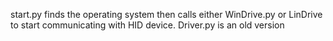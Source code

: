 start.py finds the operating system then calls either WinDrive.py or LinDrive to start communicating with HID device.
Driver.py is an old version
